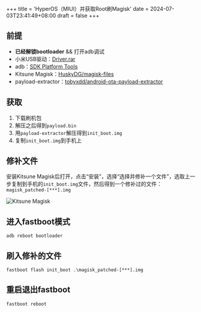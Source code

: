 +++
title = 'HyperOS（MIUI）并获取Root刷Magisk'
date = 2024-07-03T23:41:49+08:00
draft = false
+++

## 前提

- **已经解锁bootloader** && 打开adb调试
- 小米USB驱动：[Driver.rar](https://s1.mi.com/images/new816/Driver.rar)
- adb：[SDK Platform Tools](https://developer.android.com/tools/releases/platform-tools)
- Kitsune Magisk：[HuskyDG/magisk-files](https://github.com/HuskyDG/magisk-files)
- payload-extractor：[tobyxdd/android-ota-payload-extractor](https://github.com/tobyxdd/android-ota-payload-extractor)

## 获取

1. 下载刷机包
2. 解压之后得到`payload.bin`
3. 用`payload-extractor`解压得到`init_boot.img`
4. 复制`init_boot.img`到手机上

## 修补文件

安装Kitsune Magisk后打开，点击“安装”，选择“选择并修补一个文件”，选取上一步复制到手机的`init_boot.img`文件，然后得到一个修补过的文件：`magisk_patched-[***].img`

![Kitsune Magisk](/images/4324563.jpg)

## 进入fastboot模式

```shell
adb reboot bootloader
```

## 刷入修补的文件

```shell
fastboot flash init_boot .\magisk_patched-[***].img
```

## 重启退出fastboot

```shell
fastboot reboot
```
